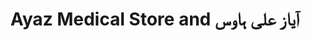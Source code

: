 ---
title: "Ayaz Medical Store and آیاز علی ہاوس"
url: /karachi/ayaz-medical-store-and-ayz-ly-hws/
shop: shop
---